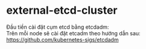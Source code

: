 # external-etcd-cluster
Đầu tiền cài đặt cụm etcd bằng etcdadm: \
Trên mỗi node sẽ cài đặt etcadm theo hướng dẫn sau: \
https://github.com/kubernetes-sigs/etcdadm
